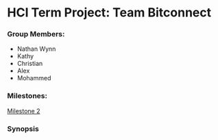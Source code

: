 # HCI Term Project: Team Bitconnect 



### Group Members:

- Nathan Wynn
- Kathy
- Christian
- Alex
- Mohammed



### Milestones:

[Milestone 2](Milestone_2.md)



### Synopsis




